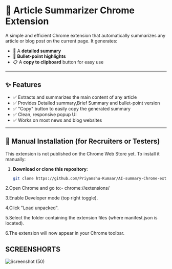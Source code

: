 # 🧠 Article Summarizer Chrome Extension

A simple and efficient Chrome extension that automatically summarizes any article or blog post on the current page. It generates:

- 📄 A **detailed summary**
- 🔹 **Bullet-point highlights**
- 📋 A **copy to clipboard** button for easy use

---

## ✨ Features

- ✅ Extracts and summarizes the main content of any article
- ✅ Provides  Detailed summary,Brief Summary and bullet-point version
- ✅ "Copy" button to easily copy the generated summary
- ✅ Clean, responsive popup UI
- ✅ Works on most news and blog websites

---

## 🔧 Manual Installation (for Recruiters or Testers)

This extension is not published on the Chrome Web Store yet. To install it manually:

1. **Download or clone this repository**:
   ```bash
   git clone https://github.com/Priyanshu-Kumaar/AI-summary-Chrome-extension.git

2.Open Chrome and go to:-
chrome://extensions/

3.Enable Developer mode (top right toggle).

4.Click "Load unpacked".

5.Select the folder containing the extension files (where manifest.json is located).

6.The extension will now appear in your Chrome toolbar.

## SCREENSHORTS
![Screenshot (50)](https://github.com/user-attachments/assets/2315665c-0792-416c-8fe5-bee8e5603d0d)



